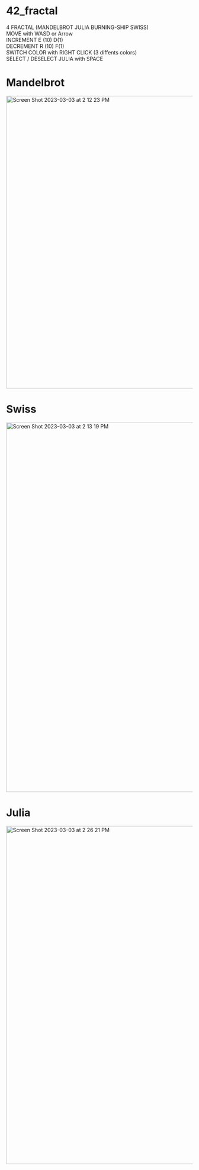 # 42_fractal
4 FRACTAL (MANDELBROT JULIA BURNING-SHIP SWISS)<br />
MOVE with WASD or Arrow <br />
INCREMENT E (10) D(1)  <br />
DECREMENT R (10) F(1) <br />
SWITCH COLOR with RIGHT CLICK (3 diffents colors) <br />
SELECT / DESELECT JULIA with SPACE <br />

# Mandelbrot
<img width="791" alt="Screen Shot 2023-03-03 at 2 12 23 PM" src="https://user-images.githubusercontent.com/112464371/222729495-8f15d59c-7143-4bbe-887b-96e2ea11c138.png">

# Swiss
<img width="999" alt="Screen Shot 2023-03-03 at 2 13 19 PM" src="https://user-images.githubusercontent.com/112464371/222729514-d8407ddc-3130-4d80-8a55-497edc561ce2.png">

# Julia
<img width="914" alt="Screen Shot 2023-03-03 at 2 26 21 PM" src="https://user-images.githubusercontent.com/112464371/222731761-e9cc007e-4270-4f14-9349-338e8f558140.png">
